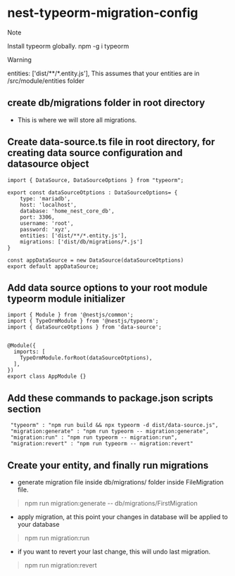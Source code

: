 # nest-typeorm-migration-config

> [!NOTE]
> Install typeorm globally.
> npm -g i typeorm

> [!WARNING]
> entities: ['dist/**/*.entity.js'],
> This assumes that your entities are in /src/module/entities folder

## create db/migrations folder in root directory
* This is where we will store all migrations.


## Create data-source.ts file in root directory, for creating data source configuration and datasource object

```
import { DataSource, DataSourceOptions } from "typeorm";

export const dataSourceOtptions : DataSourceOptions= {
    type: 'mariadb',
    host: 'localhost',
    database: 'home_nest_core_db',
    port: 3306,
    username: 'root',
    password: 'xyz',
    entities: ['dist/**/*.entity.js'],
    migrations: ['dist/db/migrations/*.js']
}

const appDataSource = new DataSource(dataSourceOtptions)
export default appDataSource;

```

## Add data source options to your root module typeorm module initializer 

```
import { Module } from '@nestjs/common';
import { TypeOrmModule } from '@nestjs/typeorm';
import { dataSourceOtptions } from 'data-source';


@Module({
  imports: [
    TypeOrmModule.forRoot(dataSourceOtptions),
  ],
})
export class AppModule {}
```

## Add these commands to package.json scripts section
```
 "typeorm" : "npm run build && npx typeorm -d dist/data-source.js",
 "migration:generate" : "npm run typeorm -- migration:generate",
 "migration:run" : "npm run typeorm -- migration:run",
 "migration:revert" : "npm run typeorm -- migration:revert"
```

## Create your entity, and finally run migrations  
- generate migration file inside db/migrations/ folder inside FileMigration file.
> npm run migration:generate -- db/migrations/FirstMigration

- apply migration, at this point your changes in database will be applied to your database
> npm run migration:run

- if you want to revert your last change, this will undo last migration.
> npm run migration:revert 
